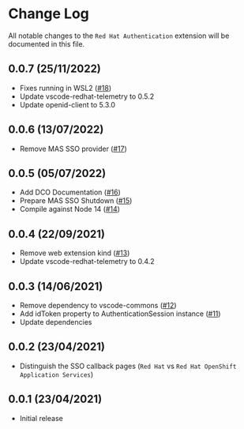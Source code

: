# Change Log

All notable changes to the `Red Hat Authentication` extension will be documented in this file.

## 0.0.7 (25/11/2022)
- Fixes running in WSL2 ([#18](https://github.com/redhat-developer/vscode-redhat-account/issues/18))
- Update vscode-redhat-telemetry to 0.5.2
- Update openid-client to 5.3.0

## 0.0.6 (13/07/2022)
- Remove MAS SSO provider ([#17](https://github.com/redhat-developer/vscode-redhat-account/pull/17))

## 0.0.5 (05/07/2022)
- Add DCO Documentation ([#16](https://github.com/redhat-developer/vscode-redhat-account/pull/16))
- Prepare MAS SSO Shutdown ([#15](https://github.com/redhat-developer/vscode-redhat-account/pull/15))
- Compile against Node 14 ([#14](https://github.com/redhat-developer/vscode-redhat-account/pull/14))

## 0.0.4 (22/09/2021)
- Remove web extension kind ([#13](https://github.com/redhat-developer/vscode-redhat-account/pull/13))
- Update vscode-redhat-telemetry to 0.4.2

## 0.0.3 (14/06/2021)
- Remove dependency to vscode-commons ([#12](https://github.com/redhat-developer/vscode-redhat-account/pull/12))
- Add idToken property to AuthenticationSession instance ([#11](https://github.com/redhat-developer/vscode-redhat-account/pull/11))
- Update dependencies

## 0.0.2 (23/04/2021)

- Distinguish the SSO callback pages (`Red Hat` vs `Red Hat OpenShift Application Services`)

## 0.0.1 (23/04/2021)

- Initial release
